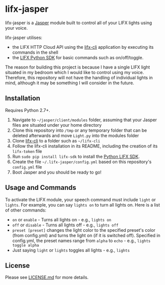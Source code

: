 # lifx-jasper
lifx-jasper is a [Jasper](http://jasperproject.github.io/) module built to control all of your LIFX lights using your voice.

lifx-jasper utilises:
- the LIFX HTTP Cloud API using the [lifx-cli](https://github.com/Rawa/lifx-cli) application by executing its commands in the shell
- the [LIFX Python SDK](https://github.com/smarthall/python-lifx-sdk) for basic commands such as on/off/toggle.

The reason for building this project is because I have a single LIFX light situated in my bedroom which I would like to control using my voice. Therefore, this repository will not have the handling of individual lights in mind, although it may be something I will consider in the future.

## Installation
Requires Python 2.7+.

1. Navigate to `~/jasper/client/modules` folder, assuming that your Jasper files are situated under your home directory
2. Clone this repository into `/tmp` or any temporary folder that can be deleted afterwards and move `Light.py` into the modules folder
3. Clone [lifx-cli](https://github.com/Rawa/lifx-cli) to a folder such as `~/lifx-cli`
4. Follow the lifx-cli installation in its README, including the creation of its `lifx-token` file
5. Run `sudo pip install lifx-sdk` to install the [Python LIFX SDK](https://github.com/smarthall/python-lifx-sdk).
6. Create the file `~/.lifx-jasper/config.yml` based on this repository's `config.yml` file
7. Boot Jasper and you should be ready to go!

## Usage and Commands
To activate the LIFX module, your speech command must include `light` or `lights`. For example, you can say `lights on` to turn all lights on. Here is a list of other commands:

- `on` or `enable` - Turns all lights on - e.g., `lights on`
- `off` or `disable` - Turns all lights off - e.g., `lights off`
- `preset [preset]` changes the light color to the specified preset's color (from config.yml) and turns the light on (if it is switched off). Specified in config.yml, the preset names range from `alpha` to `echo` - e.g., `lights toggle alpha`
- Just saying `light` or `lights` toggles all lights - e.g., `lights`

## License
Please see [LICENSE.md](LICENSE.md) for more details.
